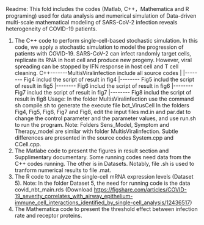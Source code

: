 Readme:
 This fold includes the codes (Matlab, C++，Mathematica and R programing) used for data analysis and numerical simulation of Data-driven multi-scale mathematical modeling of SARS-CoV-2 infection reveals heterogeneity of COVID-19 patients.
1. The C++ code to perform single-cell-based stochastic simulation. In this code, we  apply a stochastic simulation to model the progression of patients with COVID-19. SARS-CoV-2 can infect randomly target cells, replicate its RNA in host cell and produce new progeny. However, viral spreading can be stopped by IFN response in host cell and T cell cleaning.
 C++-------MultisViralinfection include all source codes
 |
 |-------- Fig4  includ the script of result in fig4
 |-------- Fig5  includ the script of result in fig5
 |-------- Fig6  includ the script of result in fig6
 |-------- Fig7  includ the script of result in fig7
 |-------- Fig8  includ the script of result in fig8
Usage:
In the folder MultisViralinfection use the command sh compile.sh to generate the execute file bct_VirusCell
In the folders Fig4, Fig5, Fig6, Fig7 and Fig8, edit the input files md.in and par.dat to change the control parameter and the parameter values, and use run.sh to run the program.
Note: Folders Sens_Model, Symptom and Therapy_model are similar with folder MultisViralinfection. Subtle differences are presented in the source codes System.cpp and CCell.cpp.
2. The Matlabe code to present the figures in result section and Supplimentary documentary.  Some running codes need data from the C++ codes running. The other is in Datasets. Notably, file .sh is used to tranform numerical results to file .mat.
3. The R code to analyze the single-cell mRNA expression levels (Dataset 5).
Note:
In the folder Dataset 5, the need for running code is the data covid_nbt_main.rds (Download https://figshare.com/articles/COVID-19_severity_correlates_with_airway_epithelium-immune_cell_interactions_identified_by_single-cell_analysis/12436517)  
4. The Mathematica code to present the threshold effect between infection rate and receptor proteins.

